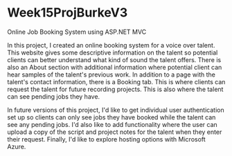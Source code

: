 # Week15ProjBurkeV3
Online Job Booking System using ASP.NET MVC

In this project, I created an online booking system for a voice over talent.  This website gives some descriptive information on the talent so potential clients can
better understand what kind of sound the talent offers.  There is also an About section with additional information where potential client can hear samples of the
talent's previous work.  In addition to a page with the talent's contact information, there is a Booking tab.  This is where clients can request the talent for future
recording projects.  This is also where the talent can see pending jobs they have.  

In future versions of this project, I'd like to get individual user authentication set up so clients can only see jobs they have booked while the talent can see any
pending jobs.  I'd also like to add functionality where the user can upload a copy of the script and project notes for the talent when they enter their request. Finally, I'd like to explore hosting options with Microsoft Azure.
